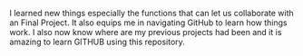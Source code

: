 I learned new things especially the functions that can let us collaborate with an Final Project. It also equips me in navigating GitHub to learn how things work. 
I also now know where are my previous projects had been and it is amazing to learn GITHUB using this repository.
